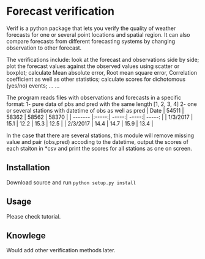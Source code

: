 # Forecast verification

Verif is a python package that lets you verify the quality of weather forecasts for one or several
point locations and spatial region. It can also compare forecasts from different forecasting systems
by changing observation to other forecast.

The verifications include:
look at the forecast and observations side by side;
plot the forecast values against the observed values using scatter or boxplot;
calculate Mean absolute error,  Root mean square error, Correlation coefficient as well as other statistics;
calculate scores for dichotomous (yes/no) events;
... ...

The program reads files with observations and forecasts in a specific format:
1- pure data of pbs and pred with the same length
[1, 2, 3, 4]
2- one or several stations with datetime of obs as well as pred
| Date     | 54511 | 58362 | 58562 | 58370  |
| -------  |:-----:| -----:| -----:| -----: |
| 1/3/2017 | 15.1  | 12.2  | 15.3  | 12.5   |
| 2/3/2017 | 14.4  | 14.7  | 15.9  | 13.4   |

In the case that there are several stations, this module will remove missing value and pair (obs,pred) accoding to the datetime,
output the scores of each staiton in *csv and print the scores for all stations as one on screen.

## Installation

Download source 
and run `python setup.py install`

## Usage

Please check tutorial.

## Knowlege

Would add other verification methods later.

